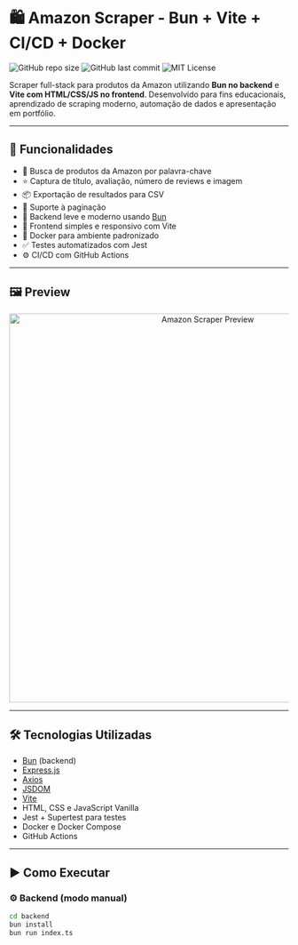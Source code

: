# 🛍️ Amazon Scraper - Bun + Vite + CI/CD + Docker

![GitHub repo size](https://img.shields.io/github/repo-size/AleCarraDev/amazon-scraper-bun-vite)
![GitHub last commit](https://img.shields.io/github/last-commit/AleCarraDev/amazon-scraper-bun-vite)
![MIT License](https://img.shields.io/badge/license-MIT-green)

Scraper full-stack para produtos da Amazon utilizando **Bun no backend** e **Vite com HTML/CSS/JS no frontend**. Desenvolvido para fins educacionais, aprendizado de scraping moderno, automação de dados e apresentação em portfólio.

---

## 🚀 Funcionalidades

- 🔎 Busca de produtos da Amazon por palavra-chave
- ⭐ Captura de título, avaliação, número de reviews e imagem
- 📦 Exportação de resultados para CSV
- 📄 Suporte à paginação
- 🧠 Backend leve e moderno usando [Bun](https://bun.sh/)
- 🎨 Frontend simples e responsivo com Vite
- 🐳 Docker para ambiente padronizado
- ✅ Testes automatizados com Jest
- ⚙️ CI/CD com GitHub Actions

---

## 🖼️ Preview

<p align="center">
  <img src="https://user-images.githubusercontent.com/placeholder/scraper-preview.png" width="700" alt="Amazon Scraper Preview">
</p>

---

## 🛠️ Tecnologias Utilizadas

- [Bun](https://bun.sh/) (backend)
- [Express.js](https://expressjs.com/)
- [Axios](https://axios-http.com/)
- [JSDOM](https://github.com/jsdom/jsdom)
- [Vite](https://vitejs.dev/)
- HTML, CSS e JavaScript Vanilla
- Jest + Supertest para testes
- Docker e Docker Compose
- GitHub Actions

---

## ▶️ Como Executar

### ⚙️ Backend (modo manual)

```bash
cd backend
bun install
bun run index.ts
```
